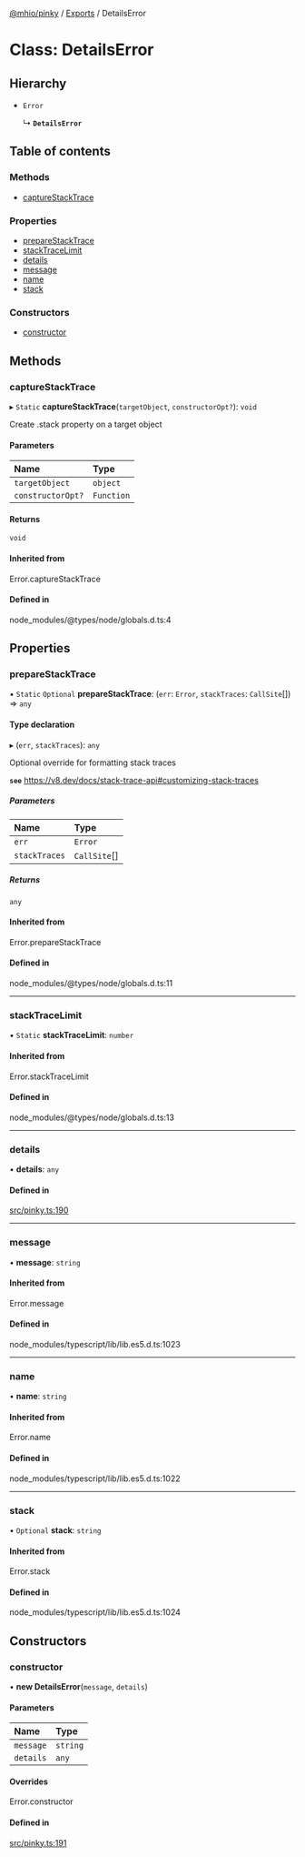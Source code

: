 [@mhio/pinky](../README.md) / [Exports](../modules.md) / DetailsError

# Class: DetailsError

## Hierarchy

- `Error`

  ↳ **`DetailsError`**

## Table of contents

### Methods

- [captureStackTrace](DetailsError.md#capturestacktrace)

### Properties

- [prepareStackTrace](DetailsError.md#preparestacktrace)
- [stackTraceLimit](DetailsError.md#stacktracelimit)
- [details](DetailsError.md#details)
- [message](DetailsError.md#message)
- [name](DetailsError.md#name)
- [stack](DetailsError.md#stack)

### Constructors

- [constructor](DetailsError.md#constructor)

## Methods

### captureStackTrace

▸ `Static` **captureStackTrace**(`targetObject`, `constructorOpt?`): `void`

Create .stack property on a target object

#### Parameters

| Name | Type |
| :------ | :------ |
| `targetObject` | `object` |
| `constructorOpt?` | `Function` |

#### Returns

`void`

#### Inherited from

Error.captureStackTrace

#### Defined in

node_modules/@types/node/globals.d.ts:4

## Properties

### prepareStackTrace

▪ `Static` `Optional` **prepareStackTrace**: (`err`: `Error`, `stackTraces`: `CallSite`[]) => `any`

#### Type declaration

▸ (`err`, `stackTraces`): `any`

Optional override for formatting stack traces

**`see`** https://v8.dev/docs/stack-trace-api#customizing-stack-traces

##### Parameters

| Name | Type |
| :------ | :------ |
| `err` | `Error` |
| `stackTraces` | `CallSite`[] |

##### Returns

`any`

#### Inherited from

Error.prepareStackTrace

#### Defined in

node_modules/@types/node/globals.d.ts:11

___

### stackTraceLimit

▪ `Static` **stackTraceLimit**: `number`

#### Inherited from

Error.stackTraceLimit

#### Defined in

node_modules/@types/node/globals.d.ts:13

___

### details

• **details**: `any`

#### Defined in

[src/pinky.ts:190](https://github.com/mhio/pinky/blob/0bf77e8/src/pinky.ts#L190)

___

### message

• **message**: `string`

#### Inherited from

Error.message

#### Defined in

node_modules/typescript/lib/lib.es5.d.ts:1023

___

### name

• **name**: `string`

#### Inherited from

Error.name

#### Defined in

node_modules/typescript/lib/lib.es5.d.ts:1022

___

### stack

• `Optional` **stack**: `string`

#### Inherited from

Error.stack

#### Defined in

node_modules/typescript/lib/lib.es5.d.ts:1024

## Constructors

### constructor

• **new DetailsError**(`message`, `details`)

#### Parameters

| Name | Type |
| :------ | :------ |
| `message` | `string` |
| `details` | `any` |

#### Overrides

Error.constructor

#### Defined in

[src/pinky.ts:191](https://github.com/mhio/pinky/blob/0bf77e8/src/pinky.ts#L191)
